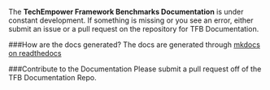 The __TechEmpower Framework Benchmarks Documentation__ is under constant development. If something is missing or you see an error, either submit an issue or a pull request on the repository for TFB Documentation.

###How are the docs generated?
The docs are generated through [mkdocs on readthedocs](http://mkdocs.readthedocs.org/en/latest/)

###Contribute to the Documentation
Please submit a pull request off of the TFB Documentation Repo.
